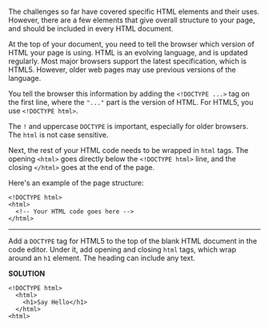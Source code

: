 The challenges so far have covered specific HTML elements and their uses. However, there are a few elements that give overall structure to your page, and should be included in every HTML document.

At the top of your document, you need to tell the browser which version of HTML your page is using. HTML is an evolving language, and is updated regularly. Most major browsers support the latest specification, which is HTML5. However, older web pages may use previous versions of the language.

You tell the browser this information by adding the `<!DOCTYPE ...>` tag on the first line, where the `"..."` part is the version of HTML.
For HTML5, you use `<!DOCTYPE html>`.

The `!` and uppercase `DOCTYPE` is important, especially for older browsers. The `html` is not case sensitive.

Next, the rest of your HTML code needs to be wrapped in `html` tags. 
The opening `<html>` goes directly below the `<!DOCTYPE html>` line, and the closing `</html>` goes at the end of the page.

Here's an example of the page structure:
```
<!DOCTYPE html>
<html>
  <!-- Your HTML code goes here -->
</html>
```
---

Add a `DOCTYPE` tag for HTML5 to the top of the blank HTML document in the code editor. 
Under it, add opening and closing `html` tags, which wrap around an `h1` element. The heading can include any text.

**SOLUTION**

```
<!DOCTYPE html>
  <html>
    <h1>Say Hello</h1>
  </html>
<html>
```
